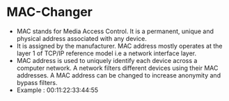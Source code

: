 # MAC-Changer

- MAC stands for Media Access Control. It is a permanent, unique and physical address associated with any device. 
- It is assigned by the manufacturer. MAC address mostly operates at the layer 1 of TCP/IP reference model i.e a network interface layer.
- MAC address is used to uniquely identify each device across a computer network. A network filters different devices using their MAC addresses. A MAC address can be changed to increase anonymity and bypass filters.
- Example : 00:11:22:33:44:55

